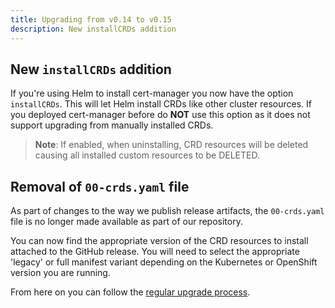 ```yaml
---
title: Upgrading from v0.14 to v0.15
description: New installCRDs addition
---
```


## New `installCRDs` addition

If you're using Helm to install cert-manager you now have the option
`installCRDs`. This will let Helm install CRDs like other cluster resources. If
you deployed cert-manager before do **NOT** use this option as it does not
support upgrading from manually installed CRDs.

> **Note**: If enabled, when uninstalling, CRD resources will be deleted causing
> all installed custom resources to be DELETED.

## Removal of `00-crds.yaml` file

As part of changes to the way we publish release artifacts, the `00-crds.yaml`
file is no longer made available as part of our repository.

You can now find the appropriate version of the CRD resources to install
attached to the GitHub release. You will need to select the appropriate 'legacy'
or full manifest variant depending on the Kubernetes or OpenShift version you
are running.

From here on you can follow the [regular upgrade process](../).
